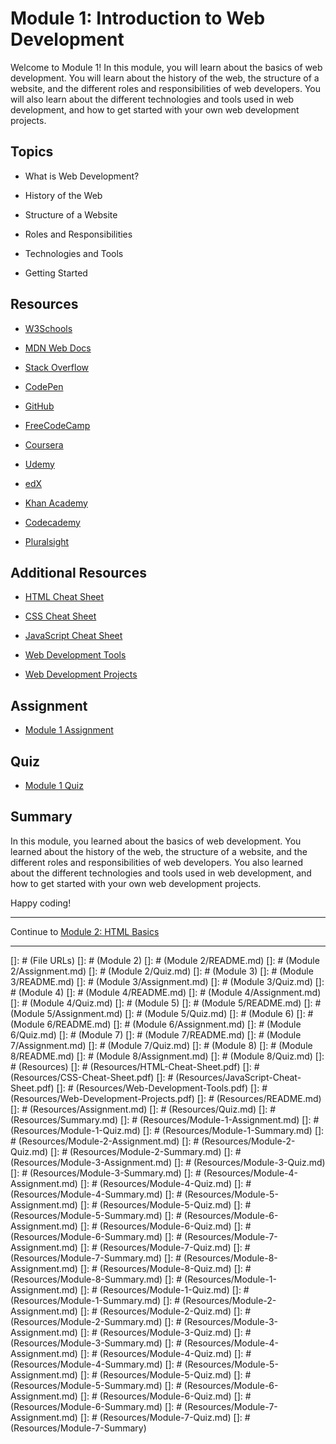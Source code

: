 # Module 1: Introduction to Web Development

Welcome to Module 1! In this module, you will learn about the basics of web development. You will learn about the history of the web, the structure of a website, and the different roles and responsibilities of web developers. You will also learn about the different technologies and tools used in web development, and how to get started with your own web development projects.

## Topics

- What is Web Development?

- History of the Web

- Structure of a Website

- Roles and Responsibilities

- Technologies and Tools

- Getting Started

## Resources

- [W3Schools](https://www.w3schools.com/)

- [MDN Web Docs](https://developer.mozilla.org/en-US/)

- [Stack Overflow](https://stackoverflow.com/) 

- [CodePen](https://codepen.io/)

- [GitHub](https://github.con)

- [FreeCodeCamp](https://www.freecodecamp.org/)

- [Coursera](https://www.coursera.org/)

- [Udemy](https://www.udemy.com/)

- [edX](https://www.edx.org/)

- [Khan Academy](https://www.khanacademy.org/)

- [Codecademy](https://www.codecademy.com/)

- [Pluralsight](https://www.pluralsight.com/)


## Additional Resources

- [HTML Cheat Sheet](Resources/HTML-Cheat-Sheet.pdf)

- [CSS Cheat Sheet](Resources/CSS-Cheat-Sheet.pdf)

- [JavaScript Cheat Sheet](Resources/JavaScript-Cheat-Sheet.pdf)

- [Web Development Tools](Resources/Web-Development-Tools.pdf)

- [Web Development Projects](Resources/Web-Development-Projects.pdf)

## Assignment

- [Module 1 Assignment](Module-1/Assignment.md)

## Quiz

- [Module 1 Quiz](Module-1/Quiz.md)

## Summary

In this module, you learned about the basics of web development. You learned about the history of the web, the structure of a website, and the different roles and responsibilities of web developers. You also learned about the different technologies and tools used in web development, and how to get started with your own web development projects.

Happy coding!

---

Continue to [Module 2: HTML Basics](Module-2/README.md)

---

[]: # (File URLs)
[]: # (Module 2)
[]: # (Module 2/README.md)
[]: # (Module 2/Assignment.md)
[]: # (Module 2/Quiz.md)
[]: # (Module 3)
[]: # (Module 3/README.md)
[]: # (Module 3/Assignment.md)
[]: # (Module 3/Quiz.md)
[]: # (Module 4)
[]: # (Module 4/README.md)
[]: # (Module 4/Assignment.md)
[]: # (Module 4/Quiz.md)
[]: # (Module 5)
[]: # (Module 5/README.md)
[]: # (Module 5/Assignment.md)
[]: # (Module 5/Quiz.md)
[]: # (Module 6)
[]: # (Module 6/README.md)
[]: # (Module 6/Assignment.md)
[]: # (Module 6/Quiz.md)
[]: # (Module 7)
[]: # (Module 7/README.md)
[]: # (Module 7/Assignment.md)
[]: # (Module 7/Quiz.md)
[]: # (Module 8)
[]: # (Module 8/README.md)
[]: # (Module 8/Assignment.md)
[]: # (Module 8/Quiz.md)
[]: # (Resources)
[]: # (Resources/HTML-Cheat-Sheet.pdf)
[]: # (Resources/CSS-Cheat-Sheet.pdf)
[]: # (Resources/JavaScript-Cheat-Sheet.pdf)
[]: # (Resources/Web-Development-Tools.pdf)
[]: # (Resources/Web-Development-Projects.pdf)
[]: # (Resources/README.md)
[]: # (Resources/Assignment.md)
[]: # (Resources/Quiz.md)
[]: # (Resources/Summary.md)
[]: # (Resources/Module-1-Assignment.md)
[]: # (Resources/Module-1-Quiz.md)
[]: # (Resources/Module-1-Summary.md)
[]: # (Resources/Module-2-Assignment.md)
[]: # (Resources/Module-2-Quiz.md)
[]: # (Resources/Module-2-Summary.md)
[]: # (Resources/Module-3-Assignment.md)
[]: # (Resources/Module-3-Quiz.md)
[]: # (Resources/Module-3-Summary.md)
[]: # (Resources/Module-4-Assignment.md)
[]: # (Resources/Module-4-Quiz.md)
[]: # (Resources/Module-4-Summary.md)
[]: # (Resources/Module-5-Assignment.md)
[]: # (Resources/Module-5-Quiz.md)
[]: # (Resources/Module-5-Summary.md)
[]: # (Resources/Module-6-Assignment.md)
[]: # (Resources/Module-6-Quiz.md)
[]: # (Resources/Module-6-Summary.md)
[]: # (Resources/Module-7-Assignment.md)
[]: # (Resources/Module-7-Quiz.md)
[]: # (Resources/Module-7-Summary.md)
[]: # (Resources/Module-8-Assignment.md)
[]: # (Resources/Module-8-Quiz.md)
[]: # (Resources/Module-8-Summary.md)
[]: # (Resources/Module-1-Assignment.md)
[]: # (Resources/Module-1-Quiz.md)
[]: # (Resources/Module-1-Summary.md)
[]: # (Resources/Module-2-Assignment.md)
[]: # (Resources/Module-2-Quiz.md)
[]: # (Resources/Module-2-Summary.md)
[]: # (Resources/Module-3-Assignment.md)
[]: # (Resources/Module-3-Quiz.md)
[]: # (Resources/Module-3-Summary.md)
[]: # (Resources/Module-4-Assignment.md)
[]: # (Resources/Module-4-Quiz.md)
[]: # (Resources/Module-4-Summary.md)
[]: # (Resources/Module-5-Assignment.md)
[]: # (Resources/Module-5-Quiz.md)
[]: # (Resources/Module-5-Summary.md)
[]: # (Resources/Module-6-Assignment.md)
[]: # (Resources/Module-6-Quiz.md)
[]: # (Resources/Module-6-Summary.md)
[]: # (Resources/Module-7-Assignment.md)
[]: # (Resources/Module-7-Quiz.md)
[]: # (Resources/Module-7-Summary)